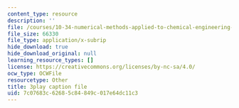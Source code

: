 ```yaml
---
content_type: resource
description: ''
file: /courses/10-34-numerical-methods-applied-to-chemical-engineering-fall-2015/7c07683c62685c84849c017e64dc11c3_WVAfgCmFonU.vtt
file_size: 66330
file_type: application/x-subrip
hide_download: true
hide_download_original: null
learning_resource_types: []
license: https://creativecommons.org/licenses/by-nc-sa/4.0/
ocw_type: OCWFile
resourcetype: Other
title: 3play caption file
uid: 7c07683c-6268-5c84-849c-017e64dc11c3
---
```

